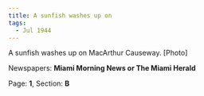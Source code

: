 ```yaml
---  
title: A sunfish washes up on  
tags:  
  - Jul 1944  
---  
```

  
A sunfish washes up on MacArthur Causeway. [Photo]  
  
Newspapers: **Miami Morning News or The Miami Herald**  
  
Page: **1**, Section: **B** 
